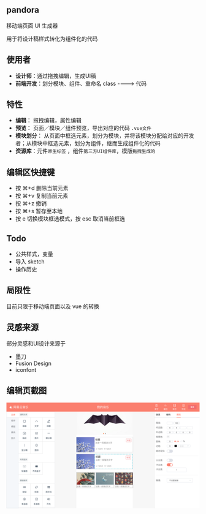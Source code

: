 
## pandora

移动端页面 UI 生成器

用于将设计稿样式转化为组件化的代码

## 使用者
* **设计师**：通过拖拽编辑，生成UI稿
* **前端开发**：划分模块、组件、重命名 class ----> 代码

## 特性

* **编辑**： 拖拽编辑，属性编辑
* **预览**： 页面／模块／组件预览，导出对应的代码 `.vue文件`
* **模块划分**： 从页面中框选元素，划分为模块，并将该模块分配给对应的开发者；从模块中框选元素，划分为组件，继而生成组件化的代码
* **资源库**：元件`原生标签` ，组件`第三方UI组件库`，模版`拖拽生成的`

## 编辑区快捷键
* 按 ⌘+d 删除当前元素
* 按 ⌘+v 复制当前元素
* 按 ⌘+z 撤销
* 按 ⌘+s 暂存至本地
* 按 e 切换模块框选模式，按 esc 取消当前框选

## Todo
* 公共样式，变量
* 导入 sketch
* 操作历史

## 局限性

目前只限于移动端页面以及 vue 的转换

## 灵感来源
部分灵感和UI设计来源于

* 墨刀
* Fusion Design
* iconfont


## 编辑页截图

![编辑页截图](./shot.png)



